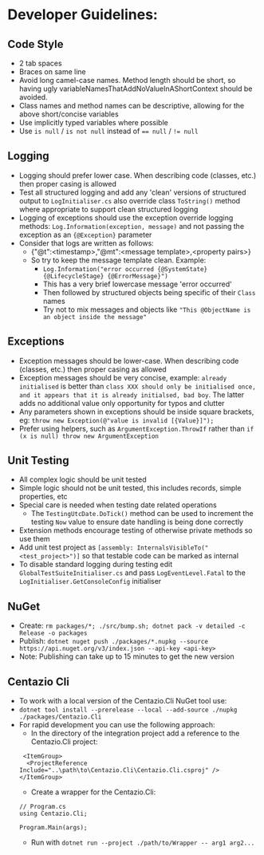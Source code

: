 # Developer Guidelines:

## Code Style 
- 2 tab spaces
- Braces on same line
- Avoid long camel-case names.  Method length should be short, so having ugly variableNamesThatAddNoValueInAShortContext 
    should be avoided. 
- Class names and method names can be descriptive, allowing for the above short/concise variables
- Use implicitly typed variables where possible
- Use `is null` / `is not null` instead of `== null` / `!= null`

## Logging
- Logging should prefer lower case.  When describing code (classes, etc.) then proper casing is allowed
- Test all structured logging and add any 'clean' versions of structured output to `LogInitialiser.cs` also override
    class `ToString()` method where appropriate to support clean structured logging
- Logging of exceptions should use the exception override logging methods: `Log.Information(exception, message)` and
    not passing the exception as an `{@Exception}` parameter
- Consider that logs are written as follows:
  - {"@t":\<timestamp>,"@mt":\<message template>,\<property pairs>}
  - So try to keep the message template clean.  Example:
    - `Log.Information("error occurred {@SystemState} {@LifecycleStage} {@ErrorMessage}")`
    - This has a very brief lowercase message 'error occurred'
    - Then followed by structured objects being specific of their `Class` names
    - Try not to mix messages and objects like `"This @ObjectName is an object inside the message"`

## Exceptions
- Exception messages should be lower-case.  When describing code (classes, etc.) then proper casing as allowed
- Exception messages should be very concise, example: `already initialised` is better than `class XXX should only be
    initialised once, and it appears that it is already initialsed, bad boy`.  The latter adds no additional value
    only opportunity for typos and clutter
- Any parameters shown in exceptions should be inside square brackets, eg: `throw new Exception(@"value is invalid [{Value}]");`
- Prefer using helpers, such as `ArgumentException.ThrowIf` rather than `if (x is null) throw new ArgumentException`

## Unit Testing
- All complex logic should be unit tested
- Simple logic should not be unit tested, this includes records, simple properties, etc
- Special care is needed when testing date related operations
  - The `TestingUtcDate.DoTick()` method can be used to increment the testing `Now` value to ensure date handling
  is being done correctly
- Extension methods encourage testing of otherwise private methods so use them
- Add unit test project as `[assembly: InternalsVisibleTo("<test_project>")]` so that testable code can be marked as 
  internal
- To disable standard logging during testing edit `GlobalTestSuiteInitialiser.cs` and pass `LogEventLevel.Fatal`
    to the `LogInitialiser.GetConsoleConfig` initialiser

## NuGet
- Create: `rm packages/*; ./src/bump.sh; dotnet pack -v detailed -c Release -o packages`
- Publish: `dotnet nuget push ./packages/*.nupkg --source https://api.nuget.org/v3/index.json --api-key <api-key>`
- Note: Publishing can take up to 15 minutes to get the new version

## Centazio Cli
- To work with a local version of the Centazio.Cli NuGet tool use:
- `dotnet tool install --prerelease --local --add-source ./nupkg ./packages/Centazio.Cli`
- For rapid development you can use the following approach: 
  - In the directory of the integration project add a reference to the Centazio.Cli project:
  ```
   <ItemGroup>
    <ProjectReference Include="..\path\to\Centazio.Cli\Centazio.Cli.csproj" />
  </ItemGroup>
  ```
  - Create a wrapper for the Centazio.Cli:
  ```
  // Program.cs
  using Centazio.Cli;
  
  Program.Main(args);
  ```
  - Run with `dotnet run --project ./path/to/Wrapper -- arg1 arg2...`
